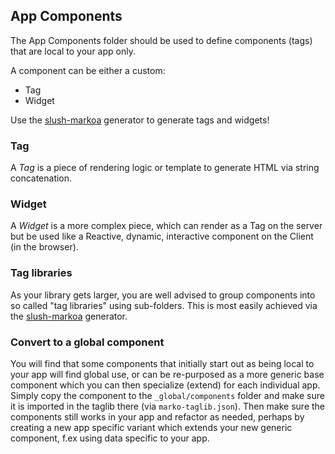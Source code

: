 App Components
--------------

The App Components folder should be used to define components (tags) that are local to your app only.

A component can be either a custom:

-	Tag
-	Widget

Use the [slush-markoa](https://github.com/kristianmandrup/slush-markoa) generator to generate tags and widgets!

### Tag

A *Tag* is a piece of rendering logic or template to generate HTML via string concatenation.

### Widget

A *Widget* is a more complex piece, which can render as a Tag on the server but be used like a Reactive, dynamic, interactive component on the Client (in the browser).

### Tag libraries

As your library gets larger, you are well advised to group components into so called "tag libraries" using sub-folders. This is most easily achieved via the [slush-markoa](https://github.com/kristianmandrup/slush-markoa) generator.

### Convert to a global component

You will find that some components that initially start out as being local to your app will find global use, or can be re-purposed as a more generic base component which you can then specialize (extend) for each individual app. Simply copy the component to the `_global/components` folder and make sure it is imported in the taglib there (via `marko-taglib.json`). Then make sure the components still works in your app and refactor as needed, perhaps by creating a new app specific variant which extends your new generic component, f.ex using data specific to your app.
